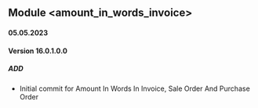 ## Module <amount_in_words_invoice>

#### 05.05.2023
#### Version 16.0.1.0.0
##### ADD
- Initial commit for Amount In Words In Invoice, Sale Order And Purchase Order
